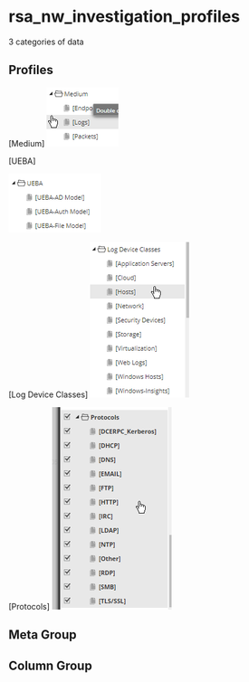 # rsa_nw_investigation_profiles

3 categories of data
## Profiles
[Medium]
![Medium]([medium].png)

[UEBA]

![ueba]([ueba].png)

[Log Device Classes]
![log device classes]([log%20device%20classes].png)

[Protocols]
![protocols]([protocols].png)


## Meta Group


## Column Group

